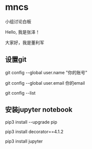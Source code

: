 # mncs
小组讨论白板

Hello, 我是张泽！

大家好，我是董利军

## 设置git
git config --global user.name "你的账号"

git config --global user.email 你的email

git config --list

## 安装jupyter notebook

pip3 install --upgrade pip

pip3 install decorator==4.1.2

pip3 install jupyter
